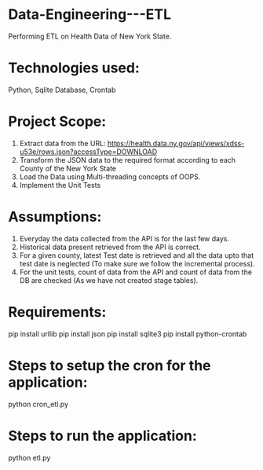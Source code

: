 # Data-Engineering---ETL
Performing ETL on Health Data of New York State.

# Technologies used:
Python, Sqlite Database, Crontab

# Project Scope:
1) Extract data from the URL: https://health.data.ny.gov/api/views/xdss-u53e/rows.json?accessType=DOWNLOAD
2) Transform the JSON data to the required format according to each County of the New York State
3) Load the Data using Multi-threading concepts of OOPS.
4) Implement the Unit Tests

# Assumptions:
1) Everyday the data collected from the API is for the last few days.
2) Historical data present retrieved from the API is correct.
3) For a given county, latest Test date is retrieved and all the data upto that test date is neglected (To make sure we follow the incremental process).
4) For the unit tests, count of data from the API and count of data from the DB are checked (As we have not created stage tables).

# Requirements:
pip install urllib
pip install json
pip install sqlite3
pip install python-crontab

# Steps to setup the cron for the application:
python cron_etl.py

# Steps to run the application:
python etl.py
